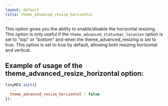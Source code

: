 ```yaml
---
layout: default
title: theme_advanced_resize_horizontal
---
```


This option gives you the ability to enable/disable the horizontal resizing. This option is only useful if the `theme_advanced_statusbar_location` option is set to "top" or "bottom" and when the theme_advanced_resizing is set to true. This option is set to true by default, allowing both resizing horizontal and vertical.

## Example of usage of the theme_advanced_resize_horizontal option:

```js
tinyMCE.init({
  ...
  theme_advanced_resize_horizontal : false
});
```

